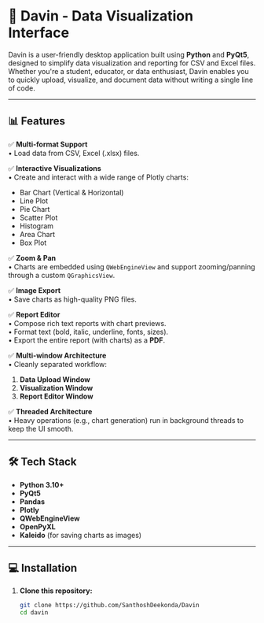 # 🚀 Davin - Data Visualization Interface

Davin is a user-friendly desktop application built using **Python** and **PyQt5**, designed to simplify data visualization and reporting for CSV and Excel files. Whether you're a student, educator, or data enthusiast, Davin enables you to quickly upload, visualize, and document data without writing a single line of code.

---

## 📊 Features

✅ **Multi-format Support**  
• Load data from CSV, Excel (.xlsx) files.  

✅ **Interactive Visualizations**  
• Create and interact with a wide range of Plotly charts:
  - Bar Chart (Vertical & Horizontal)  
  - Line Plot  
  - Pie Chart  
  - Scatter Plot  
  - Histogram  
  - Area Chart  
  - Box Plot  

✅ **Zoom & Pan**  
• Charts are embedded using `QWebEngineView` and support zooming/panning through a custom `QGraphicsView`.

✅ **Image Export**  
• Save charts as high-quality PNG files.

✅ **Report Editor**  
• Compose rich text reports with chart previews.  
• Format text (bold, italic, underline, fonts, sizes).  
• Export the entire report (with charts) as a **PDF**.

✅ **Multi-window Architecture**  
• Cleanly separated workflow:  
  1. **Data Upload Window**  
  2. **Visualization Window**  
  3. **Report Editor Window**

✅ **Threaded Architecture**  
• Heavy operations (e.g., chart generation) run in background threads to keep the UI smooth.

---

## 🛠️ Tech Stack

- **Python 3.10+**
- **PyQt5**
- **Pandas**
- **Plotly**
- **QWebEngineView**
- **OpenPyXL**
- **Kaleido** (for saving charts as images)

---

## 💻 Installation

1. **Clone this repository:**
   ```bash
   git clone https://github.com/SanthoshDeekonda/Davin
   cd davin
